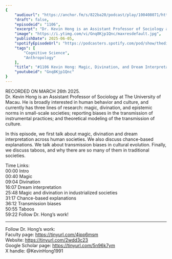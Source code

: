 ```yaml
---
{
	"audiourl": "https://anchor.fm/s/822ba20/podcast/play/100408071/https%3A%2F%2Fd3ctxlq1ktw2nl.cloudfront.net%2Fstaging%2F2025-2-26%2F43053284-852a-c1e6-f041-664dc599c972.m4a",
	"draft": false,
	"episodeid": "1106",
	"excerpt": "Dr. Kevin Hong is an Assistant Professor of Sociology at The University of Macau. He is broadly interested in human behavior and culture, and currently has three lines of research: magic, divination, and epistemic norms in small-scale societies; reporting biases in the transmission of instrumental practices; and theoretical modeling of the transmission of culture. ",
	"image": "https://i.ytimg.com/vi/Gnq8Kjp1Qnc/maxresdefault.jpg",
	"publishDate": 2025-06-05,
	"spotifyEpisodeUrl": "https://podcasters.spotify.com/pod/show/thedissenter/episodes/1106-Kevin-Hong-Magic--Divination--and-Dream-Interpretation-Across-Societies-e30mna7",
	"tags": [
		"Cognitive Science",
		"Anthropology"
	],
	"title": "#1106 Kevin Hong: Magic, Divination, and Dream Interpretation Across Societies",
	"youtubeid": "Gnq8Kjp1Qnc"
}
---
```

RECORDED ON MARCH 26th 2025.  
Dr. Kevin Hong is an Assistant Professor of Sociology at The University of Macau. He is broadly interested in human behavior and culture, and currently has three lines of research: magic, divination, and epistemic norms in small-scale societies; reporting biases in the transmission of instrumental practices; and theoretical modeling of the transmission of culture. 

In this episode, we first talk about magic, divination and dream interpretation across human societies. We also discuss chance-based explanations. We talk about transmission biases in cultural evolution. Finally, we discuss taboos, and why there are so many of them in traditional societies.

Time Links:  
<time>00:00</time> Intro  
<time>00:40</time> Magic  
<time>09:04</time> Divination  
<time>16:07</time> Dream interpretation  
<time>25:48</time> Magic and divination in industrialized societies  
<time>31:17</time> Chance-based explanations  
<time>36:12</time> Transmission biases  
<time>50:55</time> Taboos  
<time>59:22</time> Follow Dr. Hong’s work!

---

Follow Dr. Hong’s work:  
Faculty page: https://tinyurl.com/4jpp6msm  
Website: https://tinyurl.com/2wdd3c23  
Google Scholar page: https://tinyurl.com/5n96k7ym  
X handle: @KevinHong1991
